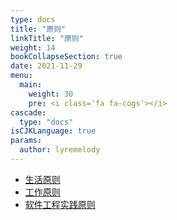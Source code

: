 ```yaml
---
type: docs
title: "原则"
linkTitle: "原则"
weight: 14
bookCollapseSection: true
date: 2021-11-29
menu:
  main:
    weight: 30
    pre: <i class='fa fa-cogs'></i>
cascade:
  type: "docs"
isCJKLanguage: true
params:
  author: lyremelody
---
```


* [生活原则](./life-principles.md)
* [工作原则](./working-principles.md)
* [软件工程实践原则](./software-engineering-principles.md)